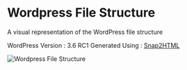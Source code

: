 Wordpress File Structure
========================

A visual representation of the WordPress file structure

WordPress Version : 3.6 RC1
Generated Using : [Snap2HTML](http://www.rlvision.com/snap2html/)

![Wordpress File Structure](https://github.com/fooplugins/wordpress-file-structure/master/screenshot.jpg "Wordpress File Structure")
